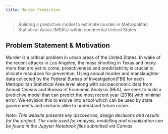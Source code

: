 ```yaml
---
title: Murder Prediction
---
```


>Building a predictive model to estimate murder in Metropolitan Statistical Areas (MSA’s) within continental United States


## Problem Statement & Motivation

Murder is a critical problem in urban areas of the United States. In wake of the recent attacks in Los Angeles, the mass shooting in Texas and many more that are yet to come, proactiveness and predictability is crucial to allocate resources for prevention. Using annual murder and manslaughter data collected by the Federal Bureau of Investigation(FBI) for each Metropolitan Statistical Area level along with socioeconomic data from Annual Census and Bureau of Economic Analysis (BEA), we seek to build a predictive model that can predict the most recent year (2016) with minimal error. We envision this to evolve into a tool which can be used by state governments and civilians alike to understand future crime.


*Note: This website presents key discoveries, design decisions and results for the project. The code used for analysis, modelling and visualization can be found in the Jupyter Notebook files submitted via Canvas* 

